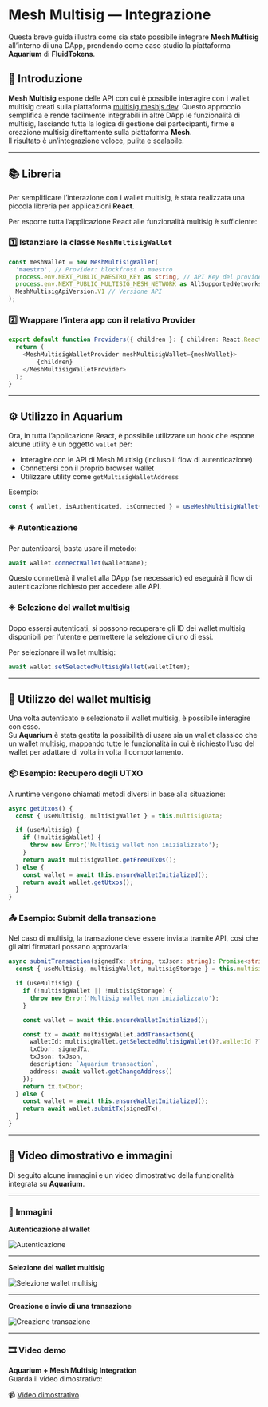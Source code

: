 
# Mesh Multisig — Integrazione

Questa breve guida illustra come sia stato possibile integrare **Mesh Multisig** all’interno di una DApp, prendendo come caso studio la piattaforma **Aquarium** di **FluidTokens**.

## 📌 Introduzione

**Mesh Multisig** espone delle API con cui è possibile interagire con i wallet multisig creati sulla piattaforma [multisig.meshjs.dev](http://multisig.meshjs.dev/). Questo approccio semplifica e rende facilmente integrabili in altre DApp le funzionalità di multisig, lasciando tutta la logica di gestione dei partecipanti, firme e creazione multisig direttamente sulla piattaforma **Mesh**.  
Il risultato è un’integrazione veloce, pulita e scalabile.

---

## 📚 Libreria

Per semplificare l’interazione con i wallet multisig, è stata realizzata una piccola libreria per applicazioni **React**.  

Per esporre tutta l’applicazione React alle funzionalità multisig è sufficiente:

### 1️⃣ Istanziare la classe `MeshMultisigWallet`

```typescript
const meshWallet = new MeshMultisigWallet(
  'maestro', // Provider: blockfrost o maestro
  process.env.NEXT_PUBLIC_MAESTRO_KEY as string, // API Key del provider
  process.env.NEXT_PUBLIC_MULTISIG_MESH_NETWORK as AllSupportedNetworks, // MAINNET o TESTNET
  MeshMultisigApiVersion.V1 // Versione API
);
```

### 2️⃣ Wrappare l’intera app con il relativo Provider

```typescript
export default function Providers({ children }: { children: React.ReactNode }) {
  return (
    <MeshMultisigWalletProvider meshMultisigWallet={meshWallet}>
        {children}
    </MeshMultisigWalletProvider>
  );
}
```

---

## ⚙️ Utilizzo in Aquarium

Ora, in tutta l’applicazione React, è possibile utilizzare un hook che espone alcune utility e un oggetto `wallet` per:
- Interagire con le API di Mesh Multisig (incluso il flow di autenticazione)
- Connettersi con il proprio browser wallet
- Utilizzare utility come `getMultisigWalletAddress`

Esempio:

```typescript
const { wallet, isAuthenticated, isConnected } = useMeshMultisigWallet();
```

### ✳️ Autenticazione

Per autenticarsi, basta usare il metodo:

```typescript
await wallet.connectWallet(walletName);
```

Questo connetterà il wallet alla DApp (se necessario) ed eseguirà il flow di autenticazione richiesto per accedere alle API.

### ✳️ Selezione del wallet multisig

Dopo essersi autenticati, si possono recuperare gli ID dei wallet multisig disponibili per l’utente e permettere la selezione di uno di essi.

Per selezionare il wallet multisig:

```typescript
await wallet.setSelectedMultisigWallet(walletItem);
```

---

## 📝 Utilizzo del wallet multisig

Una volta autenticato e selezionato il wallet multisig, è possibile interagire con esso.  
Su **Aquarium** è stata gestita la possibilità di usare sia un wallet classico che un wallet multisig, mappando tutte le funzionalità in cui è richiesto l’uso del wallet per adattare di volta in volta il comportamento.

### 📦 Esempio: Recupero degli UTXO

A runtime vengono chiamati metodi diversi in base alla situazione:

```typescript
async getUtxos() {
  const { useMultisig, multisigWallet } = this.multisigData;

  if (useMultisig) {
    if (!multisigWallet) {
      throw new Error('Multisig wallet non inizializzato');
    }
    return await multisigWallet.getFreeUTxOs();
  } else {
    const wallet = await this.ensureWalletInitialized();
    return await wallet.getUtxos();
  }
}
```

### 📤 Esempio: Submit della transazione

Nel caso di multisig, la transazione deve essere inviata tramite API, così che gli altri firmatari possano approvarla:

```typescript
async submitTransaction(signedTx: string, txJson: string): Promise<string> {
  const { useMultisig, multisigWallet, multisigStorage } = this.multisigData;

  if (useMultisig) {
    if (!multisigWallet || !multisigStorage) {
      throw new Error('Multisig wallet non inizializzato');
    }

    const wallet = await this.ensureWalletInitialized();

    const tx = await multisigWallet.addTransaction({
      walletId: multisigWallet.getSelectedMultisigWallet()?.walletId ?? '',
      txCbor: signedTx,
      txJson: txJson,
      description: `Aquarium transaction`,
      address: await wallet.getChangeAddress()
    });
    return tx.txCbor;
  } else {
    const wallet = await this.ensureWalletInitialized();
    return await wallet.submitTx(signedTx);
  }
}
```

---

## 🎥 Video dimostrativo e immagini

Di seguito alcune immagini e un video dimostrativo della funzionalità integrata su **Aquarium**.

---

### 📸 Immagini

**Autenticazione al wallet**

![Autenticazione](./images/authenticate.png)

---

**Selezione del wallet multisig**

![Selezione wallet multisig](./images/selectWallet.png)

---

**Creazione e invio di una transazione**

![Creazione transazione](./images/makeTransaction.png)

---

### 🎞️ Video demo

**Aquarium + Mesh Multisig Integration**  
Guarda il video dimostrativo:

📹 [Video dimostrativo](./video/aquarium.mov)
